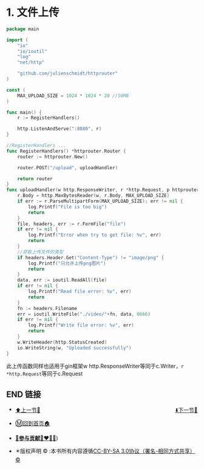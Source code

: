 # 1. 文件上传

```go
package main

import (
    "io"
    "io/ioutil"
    "log"
    "net/http"

    "github.com/julienschmidt/httprouter"
)

const (
    MAX_UPLOAD_SIZE = 1024 * 1024 * 20 //50MB
)

func main() {
    r := RegisterHandlers()

    http.ListenAndServe(":8080", r)
}

//RegisterHandlers ...
func RegisterHandlers() *httprouter.Router {
    router := httprouter.New()

    router.POST("/upload", uploadHandler)

    return router
}
func uploadHandler(w http.ResponseWriter, r *http.Request, p httprouter.Params) {
    r.Body = http.MaxBytesReader(w, r.Body, MAX_UPLOAD_SIZE)
    if err := r.ParseMultipartForm(MAX_UPLOAD_SIZE); err != nil {
        log.Printf("File is too big")
        return
    }
    file, headers, err := r.FormFile("file")
    if err != nil {
        log.Printf("Error when try to get file: %v", err)
        return
    }
    //获取上传文件的类型
    if headers.Header.Get("Content-Type") != "image/png" {
        log.Printf("只允许上传png图片")
        return
    }
    data, err := ioutil.ReadAll(file)
    if err != nil {
        log.Printf("Read file error: %v", err)
        return
    }
    fn := headers.Filename
    err = ioutil.WriteFile("./video/"+fn, data, 0666)
    if err != nil {
        log.Printf("Write file error: %v", err)
        return
    }
    w.WriteHeader(http.StatusCreated)
    io.WriteString(w, "Uploaded successfully")
}
```

此上传函数同样也适用于gin框架w http.ResponseWriter等同于c.Writer，`r *http.Request`等同于c.Request

## END 链接
<ul><li><div><a href = '73.md' style='float:left'>⬆️上一节🔗</a><a href = '75.md' style='float: right'>⬇️下一节🔗</a></div></li></ul>

+ [Ⓜ️回到首页🏠](../README.md)

+ [**🫵参与贡献💞❤️‍🔥💖**](https://nsddd.top/archives/contributors))

+ ✴️版权声明 &copy; :本书所有内容遵循[CC-BY-SA 3.0协议（署名-相同方式共享）&copy;](http://zh.wikipedia.org/wiki/Wikipedia:CC-by-sa-3.0协议文本) 

